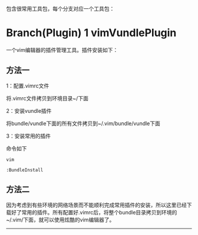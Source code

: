 


包含很常用工具包，每个分支对应一个工具包：

# Branch(Plugin) 1 vimVundlePlugin

一个vim编辑器的插件管理工具。插件安装如下：

## 方法一
1：配置.vimrc文件

将.vimrc文件拷贝到环境目录~/下面

2：安装vundle插件

将bundle/vundle下面的所有文件拷贝到~/.vim/bundle/vundle下面

3：安装常用的插件

命令如下
```
vim

:BundleInstall
```

## 方法二

因为考虑到有些环境的网络场景而不能顺利完成常用插件的安装，所以这里已经下载好了常用的插件。所有配置好.vimrc后，将整个bundle目录拷贝到环境的~/.vim/下面，就可以使用炫酷的vim编辑器了。

---------
